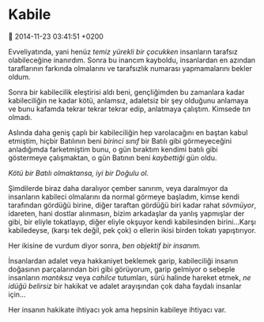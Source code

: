 Kabile
======

:date: 2014-11-23 03:41:51 +0200

Evveliyatında, yani henüz *temiz yürekli bir çocukken* insanların
tarafsız olabileceğine inanırdım. Sonra bu inancım kayboldu, insanlardan
en azından taraflarının farkında olmalarını ve tarafsızlık numarası
yapmamalarını bekler oldum.

Sonra bir kabilecilik eleştirisi aldı beni, gençliğimden bu zamanlara
kadar kabileciliğin ne kadar kötü, anlamsız, adaletsiz bir şey olduğunu
anlamaya ve bunu kafamda tekrar tekrar tekrar edip, anlatmaya çalıştım.
Kimsede *tın* olmadı.

Aslında daha geniş çaplı bir kabileciliğin hep varolacağını en baştan
kabul etmiştim, hiçbir Batılının beni *birinci sınıf* bir Batılı gibi
görmeyeceğini anladığımda farketmiştim bunu, o gün bıraktım kendimi
batılı gibi göstermeye çalışmaktan, o gün Batının beni *kaybettiği* gün
oldu.

*Kötü bir Batılı olmaktansa, iyi bir Doğulu ol.*

Şimdilerde biraz daha daralıyor çember sanırım, veya daralmıyor da
insanların kabileci olmalarını da normal görmeye başladım, kimse kendi
tarafından gördüğü birine, diğer taraftan gördüğü biri kadar rahat
*sövmüyor*, idareten, hani dostlar alınmasın, bizim arkadaşlar da yanlış
yapmışlar der gibi, bir eliyle tokatlayıp, diğer eliyle okşuyor kendi
kabilesinden birini…Karşı kabiledeyse, (karşı tek değil, pek çok) o
ellerin ikisi birden tokatı yapıştırıyor.

Her ikisine de vurdum diyor sonra, *ben objektif bir insanım.*

İnsanlardan adalet veya hakkaniyet beklemek garip, kabileciliği insanın
doğasının parçalarından biri gibi görüyorum, garip gelmiyor o sebeple
insanların *mantıksız* veya *cahilce* tutumları, sürü halinde hareket
etmek, *ne idüğü belirsiz* bir hakikat ve adalet arayışından çok daha
faydalı insanlar için…

Her insanın hakikate ihtiyacı yok ama hepsinin kabileye ihtiyacı var.

